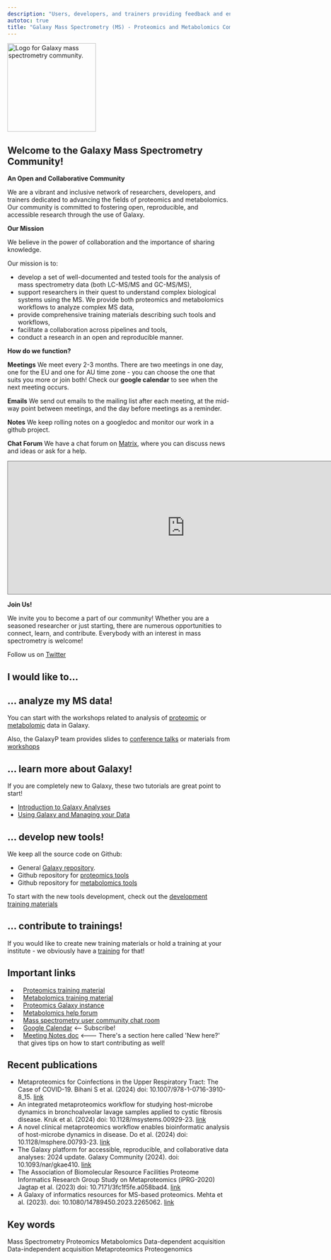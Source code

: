 ```yaml
---
description: "Users, developers, and trainers providing feedback and energy to improve and expand the Galaxy mass spectrometry capabilities."
autotoc: true
title: "Galaxy Mass Spectrometry (MS) - Proteomics and Metabolomics Community"
---
```


<slot name="/community/sig/common_linkbox" />

<img class="img-fluid float-right" src="/community/sig/mass-spectrometry/GalaxyP_logo.png" style="width:200px;" alt="Logo for Galaxy mass spectrometry community."/>

## Welcome to the Galaxy Mass Spectrometry Community!

**An Open and Collaborative Community**

We are a vibrant and inclusive network of researchers, developers, and trainers dedicated to advancing the fields of proteomics and metabolomics. Our community is committed to fostering open, reproducible, and accessible research through the use of Galaxy.

**Our Mission**

We believe in the power of collaboration and the importance of sharing knowledge. 

Our mission is to:

- develop a set of well-documented and tested tools for the analysis of mass spectrometry data (both LC-MS/MS and GC-MS/MS),
- support researchers in their quest to understand complex biological systems using the MS. We provide both proteomics and metabolomics workflows to analyze complex MS data,
- provide comprehensive training materials describing such tools and workflows,
- facilitate a collaboration across pipelines and tools,
- conduct a research in an open and reproducible manner.

**How do we function?**

**Meetings** We meet every 2-3 months. There are two meetings in one day, one for the EU and one for AU time zone - you can choose the one that suits you more or join both! Check our **google calendar** to see when the next meeting occurs.

**Emails** We send out emails to the mailing list after each meeting, at the mid-way point between meetings, and the day before meetings as a reminder.

**Notes** We keep rolling notes on a googledoc and monitor our work in a github project.

**Chat Forum** We have a chat forum on [Matrix](https://matrix.to/#/#galaxyproject_mass-spectrometry:matrix.org), where you can discuss news and ideas or ask for a help. 



<iframe src="https://calendar.google.com/calendar/embed?height=600&wkst=1&bgcolor=%239E69AF&ctz=Europe%2FBerlin&title=Galaxy%20Single%20Cell%20Community%20of%20Practice&showNav=1&showPrint=0&showTabs=1&showCalendars=0&mode=AGENDA&src=Z2FsYXh5LnNjLmNvcEBnbWFpbC5jb20&color=%23039BE5" style="border:solid 1px #777" width="800" height="300" frameborder="0" scrolling="no"></iframe>


**Join Us!**

We invite you to become a part of our community! Whether you are a seasoned researcher or just starting, there are numerous opportunities to connect, learn, and contribute. Everybody with an interest in mass spectrometry is welcome!

Follow us on [Twitter](https://x.com/usegalaxyp)

## I would like to... 

## ... analyze my MS data!

You can start with the workshops related to analysis of [proteomic](https://training.galaxyproject.org/training-material/topics/proteomics/) or [metabolomic](https://training.galaxyproject.org/training-material/topics/metabolomics/) data in Galaxy.

Also, the GalaxyP team provides slides to [conference talks](https://galaxyp.org/conference-presentations/#presentations) or materials from [workshops](https://galaxyp.org/workshops/)

## ... learn more about Galaxy!

If you are completely new to Galaxy, these two tutorials are great point to start!

- [Introduction to Galaxy Analyses](https://training.galaxyproject.org/training-material/topics/introduction/)
- [Using Galaxy and Managing your Data](https://training.galaxyproject.org/training-material/topics/galaxy-interface/)

## ... develop new tools!

We keep all the source code on Github:

- General [Galaxy repository](https://github.com/galaxyproject).
- Github repository for [proteomics tools](https://github.com/galaxyproteomics)
- Github repository for [metabolomics tools](https://github.com/workflow4metabolomics/tools-metabolomics)

To start with the new tools development, check out the [development training materials](https://training.galaxyproject.org/training-material/topics/dev/) 

## ... contribute to trainings!

If you would like to create new training materials or hold a training at your institute - we obviously have a [training](https://training.galaxyproject.org/training-material/topics/contributing/) for that!


## Important links

 - <i class="fa fa-book" aria-hidden="true"></i>&nbsp; &nbsp;[Proteomics training material](https://training.galaxyproject.org/training-material/topics/proteomics/)
 - <i class="fa fa-book" aria-hidden="true"></i>&nbsp; &nbsp;[Metabolomics training material](https://training.galaxyproject.org/training-material/topics/metabolomics/)
 - <i class="fa fa-tv" aria-hidden="true"></i>&nbsp;&nbsp; [Proteomics Galaxy instance](https://proteomics.usegalaxy.eu/)
 - <i class="fa fa-question-circle-o" aria-hidden="true"></i>&nbsp; &nbsp;[Metabolomics help forum](https://help.galaxyproject.org/tag/metabolomics)
 - <i class="fa fa-comments-o" aria-hidden="true"></i>&nbsp; &nbsp;[Mass spectrometry user community chat room](https://matrix.to/#/#galaxyproject_mass-spectrometry:matrix.org)
 - <i class="fa fa-calendar" aria-hidden="true"></i>&nbsp;&nbsp; [Google Calendar](https://calendar.google.com/calendar/embed?src=galaxy.sc.cop%40gmail.com&ctz=Europe%2FLondon) <-- Subscribe!
 - <i class="fa fa-list-alt" aria-hidden="true"></i>&nbsp;&nbsp; [Meeting Notes doc](https://docs.google.com/document/d/19W--oeFoEgfZbw9MWvky_A__554th-VG3ryOqtfmHSA/edit?usp=sharing) <--- There's a section here called 'New here?' that gives tips on how to start contributing as well!

## Recent publications

- Metaproteomics for Coinfections in the Upper Respiratory Tract: The Case of COVID-19. Bihani S et al. (2024) doi: 10.1007/978-1-0716-3910-8_15. [link](https://pubmed.ncbi.nlm.nih.gov/38941023/)
- An integrated metaproteomics workflow for studying host-microbe dynamics in bronchoalveolar lavage samples applied to cystic fibrosis disease. Kruk et al. (2024) doi: 10.1128/msystems.00929-23. [link](https://pubmed.ncbi.nlm.nih.gov/38934598/)
- A novel clinical metaproteomics workflow enables bioinformatic analysis of host-microbe dynamics in disease. Do et al. (2024) doi: 10.1128/msphere.00793-23. [link](https://pubmed.ncbi.nlm.nih.gov/38780289/)
- The Galaxy platform for accessible, reproducible, and collaborative data analyses: 2024 update. Galaxy Community (2024). doi: 10.1093/nar/gkae410. [link](https://pubmed.ncbi.nlm.nih.gov/38769056/)
- The Association of Biomolecular Resource Facilities Proteome Informatics Research Group Study on Metaproteomics (iPRG-2020) Jagtap et al. (2023) doi: 10.7171/3fc1f5fe.a058bad4. [link](https://pubmed.ncbi.nlm.nih.gov/37969874/)
- A Galaxy of informatics resources for MS-based proteomics. Mehta et al. (2023). doi: 10.1080/14789450.2023.2265062. [link](https://pubmed.ncbi.nlm.nih.gov/37787106/)

## Key words

Mass Spectrometry
Proteomics
Metabolomics
Data-dependent acquisition
Data-independent acquisition
Metaproteomics
Proteogenomics
